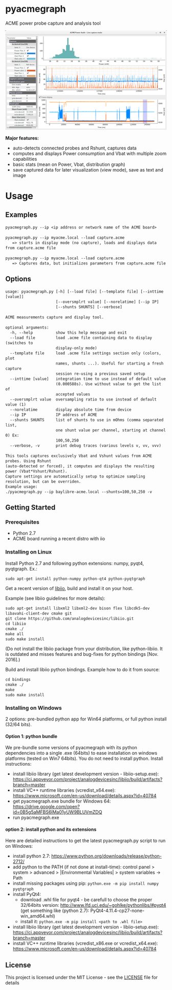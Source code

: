 # pyacmegraph
ACME power probe capture and analysis tool

![pageres](media/pyacmegraph-sample01.png)

**Major features:**
 - auto-detects connected probes and Rshunt, captures data
 - computes and displays Power consumption and Vbat with multiple zoom capabilities
 - basic stats (mean on Power, Vbat, distribution graph)
 - save captured data for later visualization (view mode), save as text and image

# Usage
## Examples
```
pyacmegraph.py --ip <ip address or network name of the ACME board>

pyacmegraph.py --ip myacme.local --load capture.acme
   => starts in display mode (no capture), loads and displays data from capture.acme file

pyacmegraph.py --ip myacme.local --load capture.acme
   => Captures data, but initializes parameters from capture.acme file
```

## Options
```
usage: pyacmegraph.py [-h] [--load file] [--template file] [--inttime [value]]
                      [--oversmplrt value] [--norelatime] [--ip IP]
                      [--shunts SHUNTS] [--verbose]

ACME measurements capture and display tool.

optional arguments:
  -h, --help          show this help message and exit
  --load file         load .acme file containing data to display (switches to
                      display-only mode)
  --template file     load .acme file settings section only (colors, plot
                      names, shunts ...). Useful for starting a fresh capture
                      session re-using a previous saved setup
  --inttime [value]   integration time to use instead of default value
                      (0.000588s). Use without value to get the list of
                      accepted values
  --oversmplrt value  oversampling ratio to use instead of default value (1)
  --norelatime        display absolute time from device
  --ip IP             IP address of ACME
  --shunts SHUNTS     list of shunts to use in mOhms (comma separated list,
                      one shunt value per channel, starting at channel 0) Ex:
                      100,50,250
  --verbose, -v       print debug traces (various levels v, vv, vvv)

This tools captures exclusively Vbat and Vshunt values from ACME probes. Using Rshunt
(auto-detected or forced), it computes and displays the resulting power (Vbat*Vshunt/Rshunt).
Capture settings are automatically setup to optimize sampling resolution, but can be overriden.
Example usage:
./pyacmegraph.py --ip baylibre-acme.local --shunts=100,50,250 -v
```

## Getting Started

### Prerequisites
 - Python 2.7
 - ACME board running a recent distro with iio

### Installing on Linux

Install Python 2.7 and following python extensions: numpy, pyqt4, pyqtgraph. Ex.:
```
sudo apt-get install python-numpy python-qt4 python-pyqtgraph
```

Get a recent version of [libiio](https://wiki.analog.com/resources/eval/user-guides/ad-fmcdaq2-ebz/software/linux/applications/libiio), build and install it on your host.

Example (see libiio guidelines for more details):
```
sudo apt-get install libxml2 libxml2-dev bison flex libcdk5-dev libavahi-client-dev cmake git
git clone https://github.com/analogdevicesinc/libiio.git
cd libiio
cmake ./
make all
sudo make install
```
(Do not install the libiio package from your distribution, like python-libiio. It is outdated and misses features and bug-fixes for python bindings [Nov. 2016].)

Build and install libiio python bindings.
Example how to do it from source:
```
cd bindings
cmake ./
make
sudo make install
```


### Installing on Windows
2 options: pre-bundled python app for Win64 platforms, or full python install (32/64 bits).

#### Option 1: python bundle
We pre-bundle some versions of pyacmegraph with its python dependencies into a single .exe (64bits) to ease installation on windows platforms (tested on Win7 64bits). You do not need to install python. Install instructions:
 - install libiio library (get latest development version - libiio-setup.exe):  https://ci.appveyor.com/project/analogdevicesinc/libiio/build/artifacts?branch=master
 - install VC++ runtime libraries (vcredist_x64.exe): https://www.microsoft.com/en-us/download/details.aspx?id=40784
 - get pyacmegraph.exe bundle for Windows 64: https://drive.google.com/open?id=0B5g5aMFBS6lMa01yUW9BLUVmZDQ
 - run pyacmegraph.exe

#### option 2: install python and its extensions
Here are detailed instructions to get the latest pyacmegraph.py script to run on Windows:
 - install python 2.7:  https://www.python.org/downloads/release/python-2712/
 - add python to the PATH (if not done at install-time): control panel > system > advanced > |Environmental Variables| > system variables -> Path
 - install missing packages using pip:
```python.exe -m pip install numpy pyqtgraph```
 - install PyQt4:
   - download .whl file for pyqt4 - be carefull to choose the proper 32/64bits version: http://www.lfd.uci.edu/~gohlke/pythonlibs/#pyqt4 (get something like (python 2.7): PyQt4-4.11.4-cp27-none-win_amd64.whl)
   - install it:
```python.exe -m pip install <path to .whl file>```
 - install libiio library (get latest development version - libiio-setup.exe):  https://ci.appveyor.com/project/analogdevicesinc/libiio/build/artifacts?branch=master
 - install VC++ runtime libraries (vcredist_x86.exe or vcredist_x64.exe): https://www.microsoft.com/en-us/download/details.aspx?id=40784


## License

This project is licensed under the MIT License - see the [LICENSE](LICENSE) file for details
